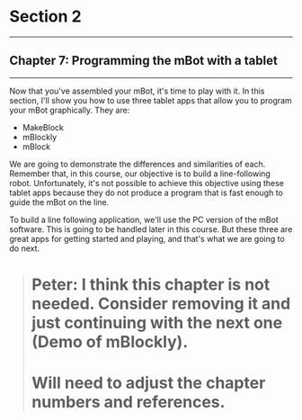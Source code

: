 # Section 2

---

## Chapter 7: Programming the mBot with a tablet

---

Now that you've assembled your mBot, it's time to play with it. In this section, I'll show you how to use three tablet apps that allow you to program your mBot graphically. They are:

* MakeBlock
* mBlockly
* mBlock

We are going to demonstrate the differences and similarities of each. Remember that, in this course, our objective is to build a line-following robot. Unfortunately, it's not possible to achieve this objective using these tablet apps because they do not produce a program that is fast enough to guide the mBot on the line.

To build a line following application, we'll use the PC version of the mBot software. This is going to be handled later in this course. But these three are great apps for getting started and playing, and that's what we are going to do next.

> # Peter: I think this chapter is not needed. Consider removing it and just continuing with the next one \(Demo of mBlockly\).
>
> # Will need to adjust the chapter numbers and references.



